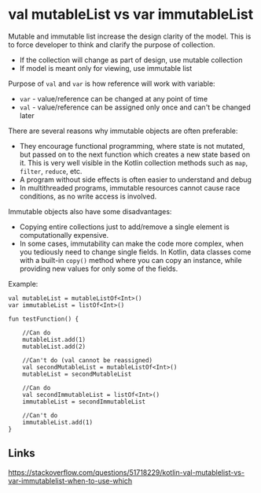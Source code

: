 # val mutableList vs var immutableList

Mutable and immutable list increase the design clarity of the model. This is to force developer to think and clarify the purpose of collection.

- If the collection will change as part of design, use mutable collection
- If model is meant only for viewing, use immutable list

Purpose of `val` and `var` is how reference will work with variable:
- `var` - value/reference can be changed at any point of time
- `val` - value/reference can be assigned only once and can't be changed later

There are several reasons why immutable objects are often preferable:

-  They encourage functional programming, where state is not mutated, but passed on to the next function which creates a new state based on it. This is very well visible in the Kotlin collection methods such as `map`, `filter`, `reduce`, etc.
- A program without side effects is often easier to understand and debug
- In multithreaded programs, immutable resources cannot cause race conditions, as no write access is involved.

Immutable objects also have some disadvantages:
- Copying entire collections just to add/remove a single element is computationally expensive.
- In some cases, immutability can make the code more complex, when you tediously need to change single fields. In Kotlin, data classes come with a built-in `copy()` method where you can copy an instance, while providing new values for only some of the fields.

Example:

```
val mutableList = mutableListOf<Int>()
var immutableList = listOf<Int>()

fun testFunction() {
    
    //Can do
    mutableList.add(1)
    mutableList.add(2)
    
    //Can't do (val cannot be reassigned)
    val secondMutableList = mutableListOf<Int>()
    mutableList = secondMutableList
    
    //Can do
    val secondImmutableList = listOf<Int>()
    immutableList = secondImmutableList
    
    //Can't do 
    immutableList.add(1)
}
```

## Links
https://stackoverflow.com/questions/51718229/kotlin-val-mutablelist-vs-var-immutablelist-when-to-use-which  
